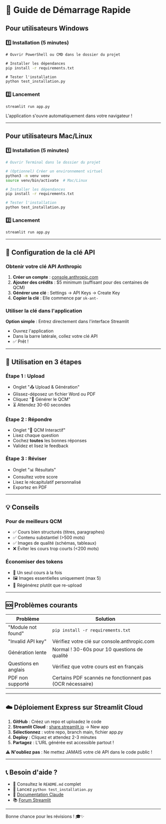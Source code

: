 # 🚀 Guide de Démarrage Rapide

## Pour utilisateurs Windows

### 1️⃣ Installation (5 minutes)

```cmd
# Ouvrir PowerShell ou CMD dans le dossier du projet

# Installer les dépendances
pip install -r requirements.txt

# Tester l'installation
python test_installation.py
```

### 2️⃣ Lancement

```cmd
streamlit run app.py
```

L'application s'ouvre automatiquement dans votre navigateur !

---

## Pour utilisateurs Mac/Linux

### 1️⃣ Installation (5 minutes)

```bash
# Ouvrir Terminal dans le dossier du projet

# (Optionnel) Créer un environnement virtuel
python3 -m venv venv
source venv/bin/activate  # Mac/Linux

# Installer les dépendances
pip install -r requirements.txt

# Tester l'installation
python test_installation.py
```

### 2️⃣ Lancement

```bash
streamlit run app.py
```

---

## 🔑 Configuration de la clé API

### Obtenir votre clé API Anthropic

1. **Créer un compte** : [console.anthropic.com](https://console.anthropic.com/)
2. **Ajouter des crédits** : $5 minimum (suffisant pour des centaines de QCM)
3. **Générer une clé** : Settings → API Keys → Create Key
4. **Copier la clé** : Elle commence par `sk-ant-`

### Utiliser la clé dans l'application

**Option simple** : Entrez directement dans l'interface Streamlit
- Ouvrez l'application
- Dans la barre latérale, collez votre clé API
- ✅ Prêt !

---

## 📝 Utilisation en 3 étapes

### Étape 1 : Upload
- Onglet "📤 Upload & Génération"
- Glissez-déposez un fichier Word ou PDF
- Cliquez "🚀 Générer le QCM"
- ⏳ Attendez 30-60 secondes

### Étape 2 : Répondre
- Onglet "📝 QCM Interactif"
- Lisez chaque question
- Cochez **toutes** les bonnes réponses
- Validez et lisez le feedback

### Étape 3 : Réviser
- Onglet "📊 Résultats"
- Consultez votre score
- Lisez le récapitulatif personnalisé
- Exportez en PDF

---

## 💡 Conseils

### Pour de meilleurs QCM
- ✅ Cours bien structurés (titres, paragraphes)
- ✅ Contenu substantiel (>500 mots)
- ✅ Images de qualité (schémas, tableaux)
- ❌ Éviter les cours trop courts (<200 mots)

### Économiser des tokens
- 📄 Un seul cours à la fois
- 🖼️ Images essentielles uniquement (max 5)
- 🔄 Régénérez plutôt que re-upload

---

## 🆘 Problèmes courants

| Problème | Solution |
|----------|----------|
| "Module not found" | `pip install -r requirements.txt` |
| "Invalid API key" | Vérifiez votre clé sur console.anthropic.com |
| Génération lente | Normal ! 30-60s pour 10 questions de qualité |
| Questions en anglais | Vérifiez que votre cours est en français |
| PDF non supporté | Certains PDF scannés ne fonctionnent pas (OCR nécessaire) |

---

## ☁️ Déploiement Express sur Streamlit Cloud

1. **GitHub** : Créez un repo et uploadez le code
2. **Streamlit Cloud** : [share.streamlit.io](https://share.streamlit.io) → New app
3. **Sélectionnez** : votre repo, branch main, fichier app.py
4. **Deploy** : Cliquez et attendez 2-3 minutes
5. **Partagez** : L'URL générée est accessible partout !

⚠️ **N'oubliez pas** : Ne mettez JAMAIS votre clé API dans le code public !

---

## 📞 Besoin d'aide ?

- 📖 Consultez le `README.md` complet
- 🧪 Lancez `python test_installation.py`
- 💬 [Documentation Claude](https://docs.anthropic.com/)
- 📚 [Forum Streamlit](https://discuss.streamlit.io/)

---

Bonne chance pour les révisions ! 🎓✨

